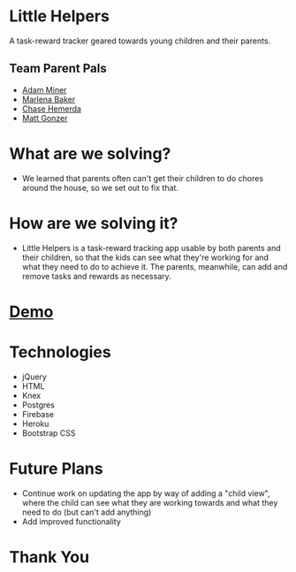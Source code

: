 # Little Helpers
A task-reward tracker geared towards young children and their parents.

## Team Parent Pals
* [Adam Miner](miner.adam1@hotmail.com)
* [Marlena Baker](baker.marlena@gmail.com)
* [Chase Hemerda](chasehemerda@gmail.com)
* [Matt Gonzer](matthewgonzer@gmail.com)

# What are we solving?
* We learned that parents often can't get their children to do chores around the house, so we set out to fix that.

# How are we solving it?
* Little Helpers is a task-reward tracking app usable by both parents and their children, so that the kids can see what they're working for and what they need to do to achieve it. The parents, meanwhile, can add and remove tasks and rewards as necessary.

# [Demo](https://little-helpers-b26e7.firebaseapp.com/)

# Technologies
* jQuery
* HTML
* Knex
* Postgres
* Firebase
* Heroku
* Bootstrap CSS

# Future Plans
* Continue work on updating the app by way of adding a "child view", where the child can see what they are working towards and what they need to do (but can't add anything)
* Add improved functionality

# Thank You
